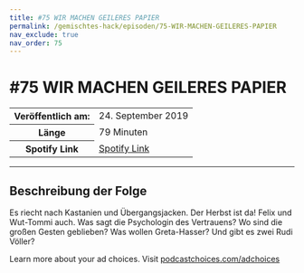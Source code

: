 ```yaml
---
title: #75 WIR MACHEN GEILERES PAPIER
permalink: /gemischtes-hack/episoden/75-WIR-MACHEN-GEILERES-PAPIER
nav_exclude: true
nav_order: 75
---
```


# #75 WIR MACHEN GEILERES PAPIER
<table class="resp-table dcf-table dcf-table-responsive dcf-table-bordered dcf-table-striped dcf-w-100%">
                    <tbody>
                        <tr>
                            <th scope="row">Veröffentlich am:</th>
                            <td data-label="Veröffentlich am:">24. September 2019</td>
                        </tr>
                        <tr>
                            <th scope="row">Länge </th>
                            <td data-label="Länge ">79 Minuten</td>
                        </tr><tr>
                                <th scope="row">Spotify Link</th>
                                <td data-label="Spotify Link"><a href="https://open.spotify.com/episode/5xReT6LgW87qpARIk1v5yr">Spotify Link</a></td>
                            </tr></tbody>
                </table>

***

## Beschreibung der Folge

<div>
<p>Es riecht nach Kastanien und Übergangsjacken. Der Herbst ist da! Felix und Wut-Tommi auch. Was sagt die Psychologin des Vertrauens? Wo sind die großen Gesten geblieben? Was wollen Greta-Hasser? Und gibt es zwei Rudi Völler?</p><p> </p><p>Learn more about your ad choices. Visit <a href="https://podcastchoices.com/adchoices">podcastchoices.com/adchoices</a></p>  
</div>


